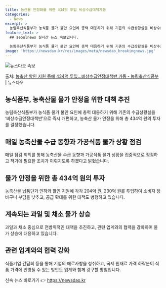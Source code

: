 ```yaml
---
title: 농산물 안정화를 위한 434억 투입 비상수급대책가동
categories:
  - News
excerpt: >
  농림축산식품부가 농식품 물가 불안 요인에 총력 대응하기 위해 기존의 수급상황실을 비상수급안정대책반으로 즉시 …
feature_text: >
  ## seoulnews 실시간 뉴스 속보입니다.

  농림축산식품부가 농식품 물가 불안 요인에 총력 대응하기 위해 기존의 수급상황실을 비상수급안정대책반으로 즉시 …
image: 'https://newsdao.kr/res/images/meta/newsdao_breakingnews.jpg'
---
```


![뉴스다오 속보](https://newsdao.kr/res/images/meta/newsdao_breakingnews.jpg)

<p>출처: <a href="https://newsdao.kr/3280" rel="dofollow">농축산 할인 지원 등에 434억 투입…비상수급안정대책반 가동 - 농림축산식품부</a> | 뉴스다오</p>

<h2 data-ke-size="size26">농식품부, 농축산물 물가 안정을 위한 대책 추진</h2>
<p data-ke-size="size16">농림축산식품부가 농식품 물가 불안 요인에 총력 대응하기 위해 기존의 수급상황실을 ‘비상수급안정대책반’으로 즉시 개편하고, 농축산 물가 안정을 위해 총 434억 원의 투자를 결정했습니다.</p>


<h2 data-ke-size="size24">매일 농축산물 수급 동향과 가공식품 물가 상황 점검</h2>
<p data-ke-size="size16">매일 점검 회의를 통해 농축산물 수급 동향과 가공식품 물가 상황을 집중적으로 점검하고 적기에 필요한 조치가 이뤄지도록 하겠다고 밝혔습니다.</p>


<h2 data-ke-size="size24">물가 안정을 위한 총 434억 원의 투자</h2>
<p data-ke-size="size16">농축산물 납품단가 인하와 할인 지원에 각각 204억 원, 230억 원를 투입하여 소비자 장바구니 부담을 낮추고, 공급 확대를 위한 대책도 병행하고 있습니다.</p>


<h2 data-ke-size="size24">계속되는 과일 및 채소 물가 상승</h2>
<p data-ke-size="size16">과일과 채소 중심으로 전방위적인 대책을 추진하고, 관련 업계와의 협력을 강화하여 물가 상승에 대응하고 있습니다.</p>


<h2 data-ke-size="size24">관련 업계와의 협력 강화</h2>
<p data-ke-size="size16">식품기업 간담회 등을 통해 기업의 애로사항을 청취하고, 국제 원재료 가격 하락분이 식품 가격에 반영될 수 있는 방안도 업계와 함께 강구할 방침입니다.</p>
 

신속 뉴스 바로가기 👉 <a href="https://newsdao.kr" rel="dofollow">https://newsdao.kr</a>


